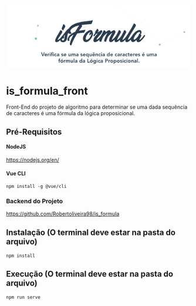 ![alt text](public/logo_github.jpg?raw=true)

# is_formula_front
Front-End do projeto de algoritmo para determinar se uma dada sequência de caracteres é uma fórmula da lógica proposicional.

## Pré-Requisitos

#### NodeJS
https://nodejs.org/en/

#### Vue CLI
```
npm install -g @vue/cli
```

### Backend do Projeto
https://github.com/Robertoliveira98/is_formula

## Instalação (O terminal deve estar na pasta do arquivo)
```
npm install
```

## Execução (O terminal deve estar na pasta do arquivo)
```
npm run serve
```
